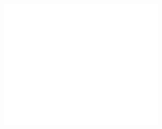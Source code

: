 <div align="center" width="100">
	<br>
	  <a href="https://github.com/sindresorhus/css-in-readme-like-wat/blame/master/header.svg">
		  <img src="image.svg" width="800" height="400">
	  </a>
	<br>
</div>
